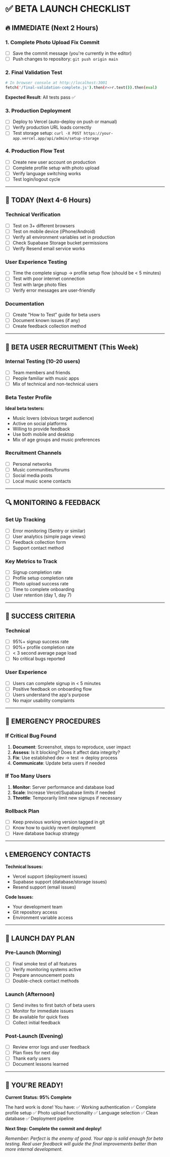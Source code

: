 # ✅ BETA LAUNCH CHECKLIST

## 🔥 IMMEDIATE (Next 2 Hours)

### 1. Complete Photo Upload Fix Commit

- [ ] Save the commit message (you're currently in the editor)
- [ ] Push changes to repository: `git push origin main`

### 2. Final Validation Test

```bash
# In browser console at http://localhost:3001
fetch('/final-validation-complete.js').then(r=>r.text()).then(eval)
```

**Expected Result**: All tests pass ✅

### 3. Production Deployment

- [ ] Deploy to Vercel (auto-deploy on push or manual)
- [ ] Verify production URL loads correctly
- [ ] Test storage setup: `curl -X POST https://your-app.vercel.app/api/admin/setup-storage`

### 4. Production Flow Test

- [ ] Create new user account on production
- [ ] Complete profile setup with photo upload
- [ ] Verify language switching works
- [ ] Test login/logout cycle

---

## 🚀 TODAY (Next 4-6 Hours)

### Technical Verification

- [ ] Test on 3+ different browsers
- [ ] Test on mobile device (iPhone/Android)
- [ ] Verify all environment variables set in production
- [ ] Check Supabase Storage bucket permissions
- [ ] Verify Resend email service works

### User Experience Testing

- [ ] Time the complete signup → profile setup flow (should be < 5 minutes)
- [ ] Test with poor internet connection
- [ ] Test with large photo files
- [ ] Verify error messages are user-friendly

### Documentation

- [ ] Create "How to Test" guide for beta users
- [ ] Document known issues (if any)
- [ ] Create feedback collection method

---

## 📱 BETA USER RECRUITMENT (This Week)

### Internal Testing (10-20 users)

- [ ] Team members and friends
- [ ] People familiar with music apps
- [ ] Mix of technical and non-technical users

### Beta Tester Profile

**Ideal beta testers:**

- Music lovers (obvious target audience)
- Active on social platforms
- Willing to provide feedback
- Use both mobile and desktop
- Mix of age groups and music preferences

### Recruitment Channels

- [ ] Personal networks
- [ ] Music communities/forums
- [ ] Social media posts
- [ ] Local music scene contacts

---

## 🔍 MONITORING & FEEDBACK

### Set Up Tracking

- [ ] Error monitoring (Sentry or similar)
- [ ] User analytics (simple page views)
- [ ] Feedback collection form
- [ ] Support contact method

### Key Metrics to Track

- [ ] Signup completion rate
- [ ] Profile setup completion rate
- [ ] Photo upload success rate
- [ ] Time to complete onboarding
- [ ] User retention (day 1, day 7)

---

## 🎯 SUCCESS CRITERIA

### Technical

- [ ] 95%+ signup success rate
- [ ] 90%+ profile completion rate
- [ ] < 3 second average page load
- [ ] No critical bugs reported

### User Experience

- [ ] Users can complete signup in < 5 minutes
- [ ] Positive feedback on onboarding flow
- [ ] Users understand the app's purpose
- [ ] No major usability complaints

---

## 🚨 EMERGENCY PROCEDURES

### If Critical Bug Found

1. **Document**: Screenshot, steps to reproduce, user impact
2. **Assess**: Is it blocking? Does it affect data integrity?
3. **Fix**: Use established dev → test → deploy process
4. **Communicate**: Update beta users if needed

### If Too Many Users

1. **Monitor**: Server performance and database load
2. **Scale**: Increase Vercel/Supabase limits if needed
3. **Throttle**: Temporarily limit new signups if necessary

### Rollback Plan

- [ ] Keep previous working version tagged in git
- [ ] Know how to quickly revert deployment
- [ ] Have database backup strategy

---

## 📞 EMERGENCY CONTACTS

**Technical Issues:**

- Vercel support (deployment issues)
- Supabase support (database/storage issues)
- Resend support (email issues)

**Code Issues:**

- Your development team
- Git repository access
- Environment variable access

---

## 🎉 LAUNCH DAY PLAN

### Pre-Launch (Morning)

- [ ] Final smoke test of all features
- [ ] Verify monitoring systems active
- [ ] Prepare announcement posts
- [ ] Double-check contact methods

### Launch (Afternoon)

- [ ] Send invites to first batch of beta users
- [ ] Monitor for immediate issues
- [ ] Be available for quick fixes
- [ ] Collect initial feedback

### Post-Launch (Evening)

- [ ] Review error logs and user feedback
- [ ] Plan fixes for next day
- [ ] Thank early users
- [ ] Document lessons learned

---

## 💪 YOU'RE READY!

**Current Status: 95% Complete**

The hard work is done! You have:
✅ Working authentication
✅ Complete profile setup
✅ Photo upload functionality
✅ Language selection
✅ Clean database
✅ Deployment pipeline

**Next Step: Complete the commit and deploy!**

_Remember: Perfect is the enemy of good. Your app is solid enough for beta testing. Real user feedback will guide the final improvements better than more internal development._

